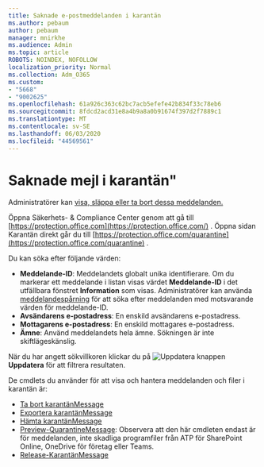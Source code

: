 ```yaml
---
title: Saknade e-postmeddelanden i karantän
ms.author: pebaum
author: pebaum
manager: mnirkhe
ms.audience: Admin
ms.topic: article
ROBOTS: NOINDEX, NOFOLLOW
localization_priority: Normal
ms.collection: Adm_O365
ms.custom:
- "5668"
- "9002625"
ms.openlocfilehash: 61a926c363c62bc7acb5efefe42b834f33c78eb6
ms.sourcegitcommit: 8fdcd2acd31e8a4b9a8a0b91674f397d2f7889c1
ms.translationtype: MT
ms.contentlocale: sv-SE
ms.lasthandoff: 06/03/2020
ms.locfileid: "44569561"
---
```

# <a name="missing-emails-in-quarantine"></a>Saknade mejl i karantän"

Administratörer kan [visa, släppa eller ta bort dessa meddelanden.](https://docs.microsoft.com/microsoft-365/security/office-365-security/manage-quarantined-messages-and-files?view=o365-worldwide)

Öppna Säkerhets- & Compliance Center genom att gå till [https://protection.office.com](https://protection.office.com/) . Öppna sidan Karantän direkt går du till [https://protection.office.com/quarantine](https://protection.office.com/quarantine) .  

Du kan söka efter följande värden:  

- **Meddelande-ID**: Meddelandets globalt unika identifierare. Om du markerar ett meddelande i listan visas värdet **Meddelande-ID** i det utfällbara fönstret **Information** som visas. Administratörer kan använda [meddelandespårning](https://docs.microsoft.com/microsoft-365/security/office-365-security/message-trace-scc?view=o365-worldwide) för att söka efter meddelanden med motsvarande värden för meddelande-ID.
- **Avsändarens e-postadress**: En enskild avsändarens e-postadress.
- **Mottagarens e-postadress**: En enskild mottagares e-postadress.
- **Ämne**: Använd meddelandets hela ämne. Sökningen är inte skiftlägeskänslig.

När du har angett sökvillkoren klickar du på ![ Uppdatera knappen ](https://docs.microsoft.com/microsoft-365/media/scc-quarantine-refresh.png?view=o365-worldwide) **Uppdatera** för att filtrera resultaten.  

De cmdlets du använder för att visa och hantera meddelanden och filer i karantän är:
- [Ta bort karantänMessage](https://docs.microsoft.com/powershell/module/exchange/delete-quarantinemessage)
- [Exportera karantänMessage](https://docs.microsoft.com/powershell/module/exchange/export-quarantinemessage)
- [Hämta karantänMessage](https://docs.microsoft.com/powershell/module/exchange/get-quarantinemessage)
- [Preview-QuarantineMessage](https://docs.microsoft.com/powershell/module/exchange/preview-quarantinemessage): Observera att den här cmdleten endast är för meddelanden, inte skadliga programfiler från ATP för SharePoint Online, OneDrive för företag eller Teams.
- [Release-KarantänMessage](https://docs.microsoft.com/powershell/module/exchange/release-quarantinemessage)